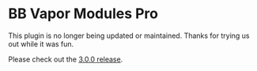 # BB Vapor Modules Pro

This plugin is no longer being updated or maintained. Thanks for trying us out while it was fun.

Please check out the <a href="https://github.com/MediaRon/bb-vapor-modules-pro/releases/tag/3.0.0">3.0.0 release</a>.